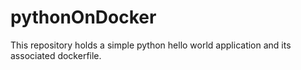 # pythonOnDocker
This repository holds a simple python hello world application and its associated dockerfile.
